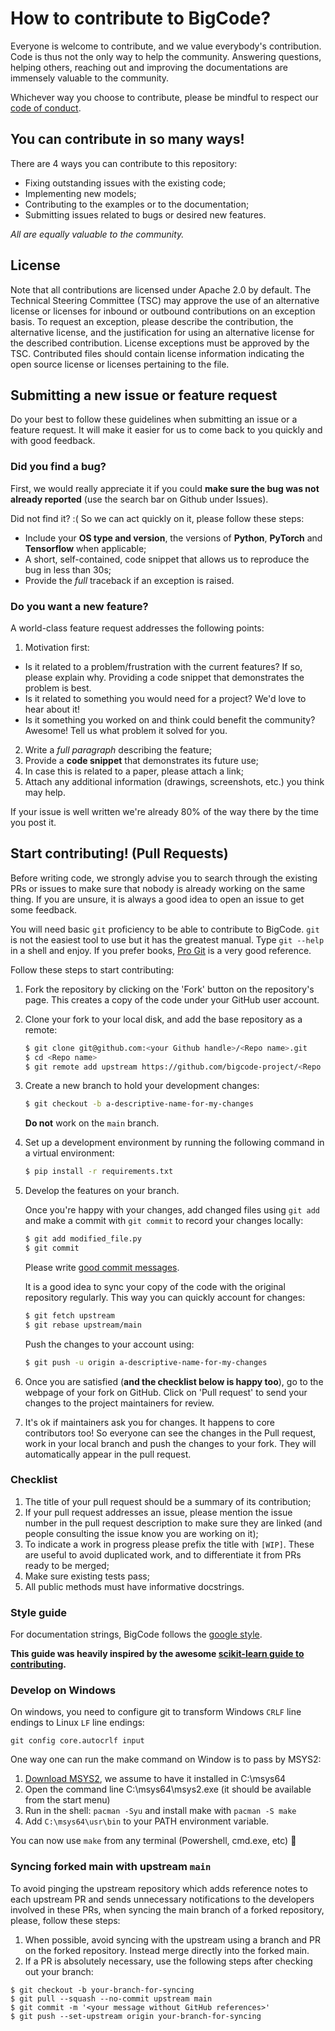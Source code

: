 # How to contribute to BigCode?

Everyone is welcome to contribute, and we value everybody's contribution. Code
is thus not the only way to help the community. Answering questions, helping
others, reaching out and improving the documentations are immensely valuable to
the community.

Whichever way you choose to contribute, please be mindful to respect our
[code of conduct](https://bigcode-project.org/docs/about/code_of_conduct/).

## You can contribute in so many ways!

There are 4 ways you can contribute to this repository:
* Fixing outstanding issues with the existing code;
* Implementing new models;
* Contributing to the examples or to the documentation;
* Submitting issues related to bugs or desired new features.

*All are equally valuable to the community.*

## License

Note that all contributions are licensed under Apache 2.0 by default. The 
Technical Steering Committee (TSC) may approve the use of an alternative 
license or licenses for inbound or outbound contributions on an exception basis. 
To request an exception, please describe the contribution, the alternative 
license, and the justification for using an alternative license for the 
described contribution. License exceptions must be approved by the TSC. 
Contributed files should contain license information indicating the open 
source license or licenses pertaining to the file.

## Submitting a new issue or feature request

Do your best to follow these guidelines when submitting an issue or a feature
request. It will make it easier for us to come back to you quickly and with good
feedback.

### Did you find a bug?

First, we would really appreciate it if you could **make sure the bug was not
already reported** (use the search bar on Github under Issues).

Did not find it? :( So we can act quickly on it, please follow these steps:

* Include your **OS type and version**, the versions of **Python**, **PyTorch** and
  **Tensorflow** when applicable;
* A short, self-contained, code snippet that allows us to reproduce the bug in
  less than 30s;
* Provide the *full* traceback if an exception is raised.

### Do you want a new feature?

A world-class feature request addresses the following points:

1. Motivation first:
  * Is it related to a problem/frustration with the current features? If so, please explain
    why. Providing a code snippet that demonstrates the problem is best.
  * Is it related to something you would need for a project? We'd love to hear
    about it!
  * Is it something you worked on and think could benefit the community?
    Awesome! Tell us what problem it solved for you.
2. Write a *full paragraph* describing the feature;
3. Provide a **code snippet** that demonstrates its future use;
4. In case this is related to a paper, please attach a link;
5. Attach any additional information (drawings, screenshots, etc.) you think may help.

If your issue is well written we're already 80% of the way there by the time you
post it.

## Start contributing! (Pull Requests)

Before writing code, we strongly advise you to search through the existing PRs or
issues to make sure that nobody is already working on the same thing. If you are
unsure, it is always a good idea to open an issue to get some feedback.

You will need basic `git` proficiency to be able to contribute to
BigCode. `git` is not the easiest tool to use but it has the greatest
manual. Type `git --help` in a shell and enjoy. If you prefer books, [Pro
Git](https://git-scm.com/book/en/v2) is a very good reference.

Follow these steps to start contributing:

1. Fork the repository by
   clicking on the 'Fork' button on the repository's page. This creates a copy of the code
   under your GitHub user account.

2. Clone your fork to your local disk, and add the base repository as a remote:

   ```bash
   $ git clone git@github.com:<your Github handle>/<Repo name>.git
   $ cd <Repo name>
   $ git remote add upstream https://github.com/bigcode-project/<Repo name>.git
   ```

3. Create a new branch to hold your development changes:

   ```bash
   $ git checkout -b a-descriptive-name-for-my-changes
   ```

   **Do not** work on the `main` branch.

4. Set up a development environment by running the following command in a virtual environment:

   ```bash
   $ pip install -r requirements.txt
   ```

5. Develop the features on your branch.

   Once you're happy with your changes, add changed files using `git add` and
   make a commit with `git commit` to record your changes locally:

   ```bash
   $ git add modified_file.py
   $ git commit
   ```

   Please write [good commit
   messages](https://chris.beams.io/posts/git-commit/).

   It is a good idea to sync your copy of the code with the original
   repository regularly. This way you can quickly account for changes:

   ```bash
   $ git fetch upstream
   $ git rebase upstream/main
   ```

   Push the changes to your account using:

   ```bash
   $ git push -u origin a-descriptive-name-for-my-changes
   ```

6. Once you are satisfied (**and the checklist below is happy too**), go to the
   webpage of your fork on GitHub. Click on 'Pull request' to send your changes
   to the project maintainers for review.

7. It's ok if maintainers ask you for changes. It happens to core contributors
   too! So everyone can see the changes in the Pull request, work in your local
   branch and push the changes to your fork. They will automatically appear in
   the pull request.


### Checklist

1. The title of your pull request should be a summary of its contribution;
2. If your pull request addresses an issue, please mention the issue number in
   the pull request description to make sure they are linked (and people
   consulting the issue know you are working on it);
3. To indicate a work in progress please prefix the title with `[WIP]`. These
   are useful to avoid duplicated work, and to differentiate it from PRs ready
   to be merged;
4. Make sure existing tests pass;
5. All public methods must have informative docstrings.

### Style guide

For documentation strings, BigCode follows the [google style](https://google.github.io/styleguide/pyguide.html).

**This guide was heavily inspired by the awesome [scikit-learn guide to contributing](https://github.com/scikit-learn/scikit-learn/blob/main/CONTRIBUTING.md).**

### Develop on Windows

On windows, you need to configure git to transform Windows `CRLF` line endings to Linux `LF` line endings:

`git config core.autocrlf input`

One way one can run the make command on Window is to pass by MSYS2:

1. [Download MSYS2](https://www.msys2.org/), we assume to have it installed in C:\msys64
2. Open the command line C:\msys64\msys2.exe (it should be available from the start menu)
3. Run in the shell: `pacman -Syu` and install make with `pacman -S make`
4. Add `C:\msys64\usr\bin` to your PATH environment variable.

You can now use `make` from any terminal (Powershell, cmd.exe, etc) 🎉

### Syncing forked main with upstream `main`

To avoid pinging the upstream repository which adds reference notes to each upstream PR and sends unnecessary notifications to the developers involved in these PRs,
when syncing the main branch of a forked repository, please, follow these steps:
1. When possible, avoid syncing with the upstream using a branch and PR on the forked repository. Instead merge directly into the forked main.
2. If a PR is absolutely necessary, use the following steps after checking out your branch:
```
$ git checkout -b your-branch-for-syncing
$ git pull --squash --no-commit upstream main
$ git commit -m '<your message without GitHub references>'
$ git push --set-upstream origin your-branch-for-syncing
```
